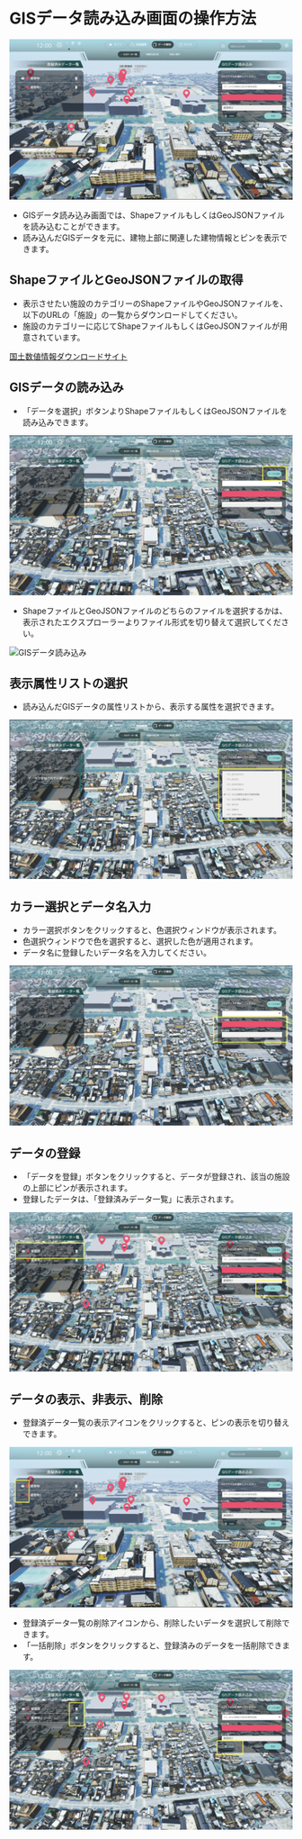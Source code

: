 # GISデータ読み込み画面の操作方法

![GISデータ読み込み](../resources/GisDataList/GisDataList.png)

- GISデータ読み込み画面では、ShapeファイルもしくはGeoJSONファイルを読み込むことができます。
- 読み込んだGISデータを元に、建物上部に関連した建物情報とピンを表示できます。

## ShapeファイルとGeoJSONファイルの取得
- 表示させたい施設のカテゴリーのShapeファイルやGeoJSONファイルを、以下のURLの「施設」の一覧からダウンロードしてください。
- 施設のカテゴリーに応じてShapeファイルもしくはGeoJSONファイルが用意されています。

[国土数値情報ダウンロードサイト](https://nlftp.mlit.go.jp/ksj/index.html#chiiki)

## GISデータの読み込み
- 「データを選択」ボタンよりShapeファイルもしくはGeoJSONファイルを読み込みできます。

![GISデータ読み込み](../resources/GisDataList/GisDataList_DataSelect.png)

- ShapeファイルとGeoJSONファイルのどちらのファイルを選択するかは、表示されたエクスプローラーよりファイル形式を切り替えて選択してください。

<img width="400" alt="GISデータ読み込み" src="../resources/GisDataList/GisDataList_file_select.png">

## 表示属性リストの選択

- 読み込んだGISデータの属性リストから、表示する属性を選択できます。

![GISデータ読み込み](../resources/GisDataList/GisDataList_select.png)

## カラー選択とデータ名入力

- カラー選択ボタンをクリックすると、色選択ウィンドウが表示されます。
- 色選択ウィンドウで色を選択すると、選択した色が適用されます。
- データ名に登録したいデータ名を入力してください。

![GISデータ読み込み](../resources/GisDataList/GisDataList_color_data_name.png)

## データの登録

- 「データを登録」ボタンをクリックすると、データが登録され、該当の施設の上部にピンが表示されます。
- 登録したデータは、「登録済みデータ一覧」に表示されます。

![GISデータ読み込み](../resources/GisDataList/GisDataList_list.png)

## データの表示、非表示、削除

- 登録済データ一覧の表示アイコンをクリックすると、ピンの表示を切り替えできます。

![GISデータ読み込み](../resources/GisDataList/GisDataList_view.png)

- 登録済データ一覧の削除アイコンから、削除したいデータを選択して削除できます。
- 「一括削除」ボタンをクリックすると、登録済みのデータを一括削除できます。

![GISデータ読み込み](../resources/GisDataList/GisDataList_delete.png)
